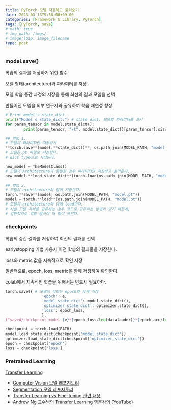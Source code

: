```yaml
---
title: PyTorch 모델 저장하고 불러오기
date: 2023-03-13T9:58:00+09:00
categories: [Framework & Library, PyTorch]
tags: [PyTorch, save]
# math: true
# img_path: /imgs/
# image:lqip: image_filename
type: post
---
```


### model.save()

학습의 결과를 저장하기 위한 함수

모델 형태(architecture)와 파라미터를 저장

모델 학습 중간 과정의 저장을 통해 최선의 결과 모델을 선택

만들어진 모델을 외부 연구자와 공유하여 학습 재연성 향상

```python
# Print model's state_dict
print("Model's state_dict:") # state dict: 모델의 파라미터를 표시
for param_tensor in model.state_dict():
		print(param_tensor, "\t", model.state_dict()[param_tensor].size())

## 방법 1.
# 모델의 파라미터만 저장하기
**torch.save**(model.**state_dict()**, os.path.join(MODEL_PATH, "model.pt")) 
# 모델은.pt 파일로 저장한다.
# dict type으로 저장된다.

new_model = TheModelClass()
# 모델의 Architecture가 동일한 경우 파라미터만 저장하고 불러온다.
new_model.**load_state_dict**(torch.load(os.path.join(MODEL_PATH, "model.pt")))

## 방법 2.
# 모델의 architecture와 함께 저장한다.
torch.**save**(model, os.path.join(MODEL_PATH, "model.pt"))
model = torch.**load**(os.path.join(MODEL_PATH, "model.pt"))
# 모델의 architecture와 함께 load한다.
# 사실 모델 자체를 공유하는 경우 코드로 공유하는 방법이 있기 때문에,
# 일반적으로 위의 방식이 더 많이 쓰인다.
```

### checkpoints

학습의 중간 결과를 저장하여 최선의 결과를 선택

earlystopping 기법 사용시 이전 학습의 결과물을 저장한다.

loss와 metric 값을 지속적으로 확인 저장

일반적으로, epoch, loss, metric을 함께 저장하여 확인한다.

colab에서 지속적인 학습을 위해서는 반드시 필요하다.

```python
torch.save({ # 모델의 정보는 epoch와 함께 저장
				'epoch': e,
				'model_state_dict': model.state_dict(),
				'optimizer_state_dict': optimizer.state_dict(),
				'loss': epoch_loss,
				},
f"saved/checkpoint_model_{e}*{epoch_loss/len(dataloader)}*{epoch_acc/len(dataloader)}.pt")

checkpoint = torch.load(PATH)
model.load_state_dict(checkpoint['model_state_dict'])
optimizer.load_state_dict(checkpoint['optimizer_state_dict'])
epoch = checkpoint['epoch']
loss = checkpoint['loss']
```

### Pretrained Learning

[Transfer Learning](https://www.notion.so/Transfer-Learning-3424e634f0c34d46bd0b17378f7251b9?pvs=21) 

- [Computer Vision 모델 레포지토리](https://github.com/rwightman/pytorch-image-models)
- [Segmentation 모델 레포지토리](https://github.com/qubvel/segmentation_models.pytorch)
- [Transfer Learning vs Fine-tuning 관련 내용](https://heeya-stupidbutstudying.tistory.com/entry/DL-Transfer-Learning-vs-Fine-tuning-%EA%B7%B8%EB%A6%AC%EA%B3%A0-Pre-training)
- [Andrew Ng 교수님의 Transfer Learning 영문강의 (YouTube)](https://www.youtube.com/watch?v=yofjFQddwHE)
